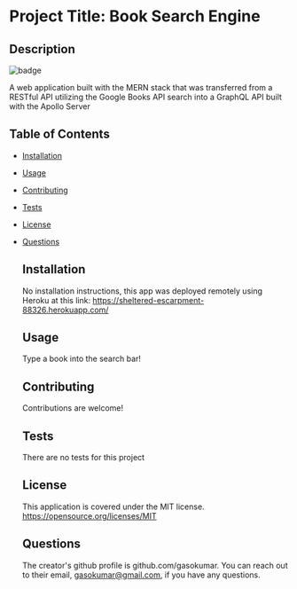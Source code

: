 # Project Title: Book Search Engine

## Description

![badge](https://img.shields.io/badge/license-MIT-success)

A web application built with the MERN stack that was transferred from a RESTful API utilizing the Google Books API search into a GraphQL API built with the Apollo Server

## Table of Contents

- [Installation](#installation)
- [Usage](#usage)
- [Contributing](#contributing)
- [Tests](#tests)
- [License](#license)
- [Questions](#questions)

  ## Installation

  No installation instructions, this app was deployed remotely using Heroku at this link:
  https://sheltered-escarpment-88326.herokuapp.com/

  ## Usage

  Type a book into the search bar!

  ## Contributing

  Contributions are welcome!

  ## Tests

  There are no tests for this project

  ## License

  This application is covered under the MIT license.
  https://opensource.org/licenses/MIT

  ## Questions

  The creator's github profile is github.com/gasokumar.
  You can reach out to their email, gasokumar@gmail.com, if you have any questions.
